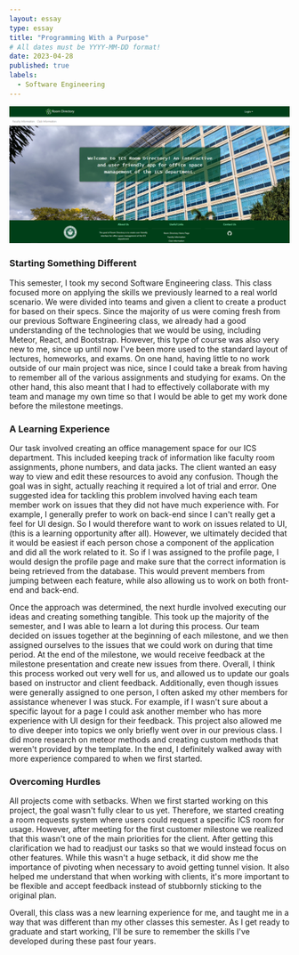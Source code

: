```yaml
---
layout: essay
type: essay
title: "Programming With a Purpose"
# All dates must be YYYY-MM-DD format!
date: 2023-04-28
published: true
labels:
  - Software Engineering
---
```


<div class="text-center p-4">
  <img width="800px" src="../img/software-engineering2/landing.png" >
</div>

### Starting Something Different

This semester, I took my second Software Engineering class. This class focused more on applying the skills we previously learned to a real world scenario. We were divided into teams and given a client to create a product for based on their specs. Since the majority of us were coming fresh from our previous Software Engineering class, we already had a good understanding of the technologies that we would be using, including Meteor, React, and Bootstrap. However, this type of course was also very new to me, since up until now I've been more used to the standard layout of lectures, homeworks, and exams. On one hand, having little to no work outside of our main project was nice, since I could take a break from having to remember all of the various assignments and studying for exams. On the other hand, this also meant that I had to effectively collaborate with my team and manage my own time so that I would be able to get my work done before the milestone meetings.

### A Learning Experience 

Our task involved creating an office management space for our ICS department. This included keeping track of information like faculty room assignments, phone numbers, and data jacks. The client wanted an easy way to view and edit these resources to avoid any confusion. Though the goal was in sight, actually reaching it required a lot of trial and error. One suggested idea for tackling this problem involved having each team member work on issues that they did not have much experience with. For example, I generally prefer to work on back-end since I can't really get a feel for UI design. So I would therefore want to work on issues related to UI, (this is a learning opportunity after all). However, we ultimately decided that it would be easiest if each person chose a component of the application and did all the work related to it. So if I was assigned to the profile page, I would design the profile page and make sure that the correct information is being retrieved from the database. This would prevent members from jumping between each feature, while also allowing us to work on both front-end and back-end.

Once the approach was determined, the next hurdle involved executing our ideas and creating something tangible. This took up the majority of the semester, and I was able to learn a lot during this process. Our team decided on issues together at the beginning of each milestone, and we then assigned ourselves to the issues that we could work on during that time period. At the end of the milestone, we would receive feedback at the milestone presentation and create new issues from there. Overall, I think this process worked out very well for us, and allowed us to update our goals based on instructor and client feedback. Additionally, even though issues were generally assigned to one person, I often asked my other members for assistance whenever I was stuck. For example, if I wasn't sure about a specific layout for a page I could ask another member who has more experience with UI design for their feedback. This project also allowed me to dive deeper into topics we only briefly went over in our previous class. I did more research on meteor methods and creating custom methods that weren't provided by the template. In the end, I definitely walked away with more experience compared to when we first started. 

### Overcoming Hurdles

All projects come with setbacks. When we first started working on this project, the goal wasn't fully clear to us yet. Therefore, we started creating a room requests system where users could request a specific ICS room for usage. However, after meeting for the first customer milestone we realized that this wasn't one of the main priorities for the client. After getting this clarification we had to readjust our tasks so that we would instead focus on other features. While this wasn't a huge setback, it did show me the importance of pivoting when necessary to avoid getting tunnel vision. It also helped me understand that when working with clients, it's more important to be flexible and accept feedback instead of stubbornly sticking to the original plan.

Overall, this class was a new learning experience for me, and taught me in a way that was different than my other classes this semester. As I get ready to graduate and start working, I'll be sure to remember the skills I've developed during these past four years.
